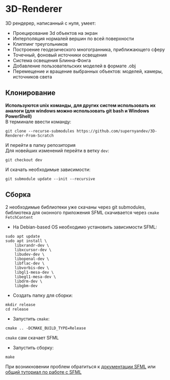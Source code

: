 # 3D-Renderer
3D рендерер, написанный с нуля, умеет:
+ Проецирование 3d объектов на экран
+ Интерполяция нормалей вершин по всей поверхности
+ Клиппинг треугольников
+ Построение геодезического многогранника, приближающего сферу
+ Точечный, фоновый источники освещения
+ Система освещения Блинна-Фонга 
+ Добавление пользовательских моделей в формате .obj
+ Перемещение и вращение выбранных объектов: моделей, камеры, источников света
## Клонирование
**Используются unix команды, для других систем использовать их аналоги (для windows можно использовать git bash и Windows PowerShell)**\
В терминале ввести команду:
```shell
git clone --recurse-submodules https://github.com/supernyandev/3D-Renderer-From-Scratch
```
И перейти в папку репозитория\
Для новейших изменений перейти в ветку `dev`:
```shell
git checkout dev
```
И скачать необходимые зависимости:
```shell
git submodule update --init --recursive
```
## Сборка
2 необходимые библиотеки уже скачаны через git submodules, библиотека для оконного приложения SFML скачивается через `cmake FetchContent`
+ На Debian-based OS необходимо установить зависимости SFML:
```shell
sudo apt update
sudo apt install \
    libxrandr-dev \
    libxcursor-dev \
    libudev-dev \
    libopenal-dev \
    libflac-dev \
    libvorbis-dev \
    libgl1-mesa-dev \
    libegl1-mesa-dev \
    libdrm-dev \
    libgbm-dev
```
+ Создать папку для сборки:
```shell
mkdir release
cd release
```
+ Запустить `cmake`:
```shell
cmake .. -DCMAKE_BUILD_TYPE=Release
```
`cmake` сам скачает SFML
+ Запустить сборку:
```shell
make
```
При возникновении проблем обратиться к [документации SFML](https://www.sfml-dev.org/tutorials/2.6/start-cmake.php) или [общий туториал по работе с SFML](https://www.sfml-dev.org/tutorials/2.6/)

